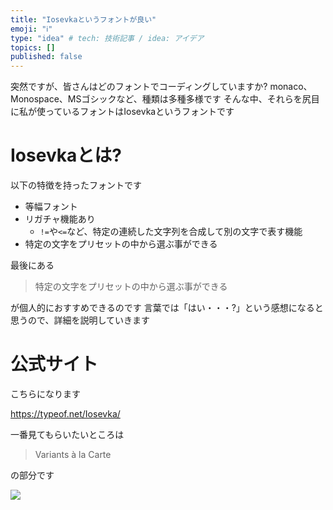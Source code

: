 ```yaml
---
title: "Iosevkaというフォントが良い"
emoji: "ℹ️"
type: "idea" # tech: 技術記事 / idea: アイデア
topics: []
published: false
---
```

突然ですが、皆さんはどのフォントでコーディングしていますか?
monaco、Monospace、MSゴシックなど、種類は多種多様です
そんな中、それらを尻目に私が使っているフォントはIosevkaというフォントです

# Iosevkaとは?

以下の特徴を持ったフォントです

* 等幅フォント
* リガチャ機能あり
  * `!=`や`<=`など、特定の連続した文字列を合成して別の文字で表す機能
* 特定の文字をプリセットの中から選ぶ事ができる

最後にある

> 特定の文字をプリセットの中から選ぶ事ができる

が個人的におすすめできるのです
言葉では「はい・・・?」という感想になると思うので、詳細を説明していきます

# 公式サイト

こちらになります

https://typeof.net/Iosevka/

一番見てもらいたいところは

> Variants à la Carte

の部分です

![](https://i.gyazo.com/05cbd9e3aca561d3c7a9a185ddd664af.gif)

